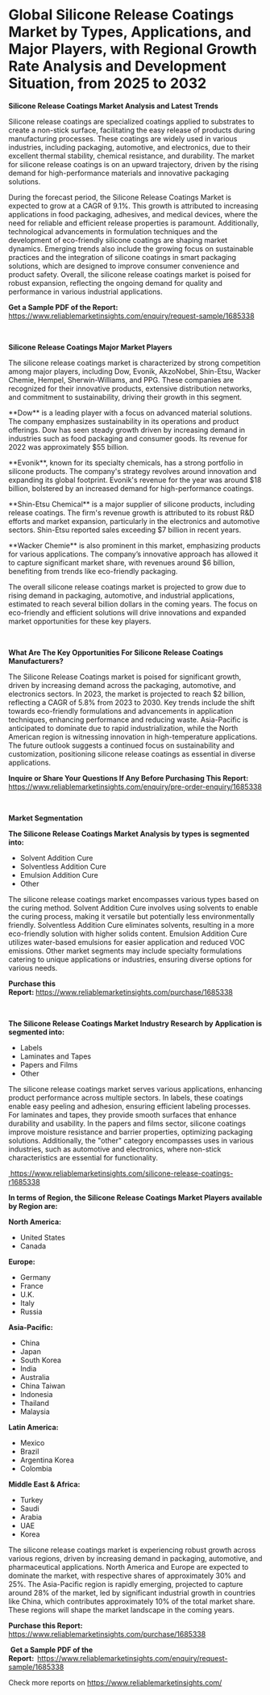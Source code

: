 <p><h1>Global Silicone Release Coatings Market by Types, Applications, and Major Players, with Regional Growth Rate Analysis and Development Situation, from 2025 to 2032</h1></p><p><strong>Silicone Release Coatings Market Analysis and Latest Trends</strong></p>
<p><p>Silicone release coatings are specialized coatings applied to substrates to create a non-stick surface, facilitating the easy release of products during manufacturing processes. These coatings are widely used in various industries, including packaging, automotive, and electronics, due to their excellent thermal stability, chemical resistance, and durability. The market for silicone release coatings is on an upward trajectory, driven by the rising demand for high-performance materials and innovative packaging solutions.</p><p>During the forecast period, the Silicone Release Coatings Market is expected to grow at a CAGR of 9.1%. This growth is attributed to increasing applications in food packaging, adhesives, and medical devices, where the need for reliable and efficient release properties is paramount. Additionally, technological advancements in formulation techniques and the development of eco-friendly silicone coatings are shaping market dynamics. Emerging trends also include the growing focus on sustainable practices and the integration of silicone coatings in smart packaging solutions, which are designed to improve consumer convenience and product safety. Overall, the silicone release coatings market is poised for robust expansion, reflecting the ongoing demand for quality and performance in various industrial applications.</p></p>
<p><strong>Get a Sample PDF of the Report:&nbsp;</strong> <a href="https://www.reliablemarketinsights.com/enquiry/request-sample/1685338?utm_campaign=2630&utm_medium=2&utm_source=Github&utm_content=ia&utm_term=01042025&utm_id=silicone-release-coatings">https://www.reliablemarketinsights.com/enquiry/request-sample/1685338</a></p>
<p>&nbsp;</p>
<p><strong>Silicone Release Coatings Major Market Players</strong></p>
<p><p>The silicone release coatings market is characterized by strong competition among major players, including Dow, Evonik, AkzoNobel, Shin-Etsu, Wacker Chemie, Hempel, Sherwin-Williams, and PPG. These companies are recognized for their innovative products, extensive distribution networks, and commitment to sustainability, driving their growth in this segment.</p><p>**Dow** is a leading player with a focus on advanced material solutions. The company emphasizes sustainability in its operations and product offerings. Dow has seen steady growth driven by increasing demand in industries such as food packaging and consumer goods. Its revenue for 2022 was approximately $55 billion.</p><p>**Evonik**, known for its specialty chemicals, has a strong portfolio in silicone products. The company's strategy revolves around innovation and expanding its global footprint. Evonik's revenue for the year was around $18 billion, bolstered by an increased demand for high-performance coatings.</p><p>**Shin-Etsu Chemical** is a major supplier of silicone products, including release coatings. The firm's revenue growth is attributed to its robust R&D efforts and market expansion, particularly in the electronics and automotive sectors. Shin-Etsu reported sales exceeding $7 billion in recent years.</p><p>**Wacker Chemie** is also prominent in this market, emphasizing products for various applications. The company’s innovative approach has allowed it to capture significant market share, with revenues around $6 billion, benefiting from trends like eco-friendly packaging.</p><p>The overall silicone release coatings market is projected to grow due to rising demand in packaging, automotive, and industrial applications, estimated to reach several billion dollars in the coming years. The focus on eco-friendly and efficient solutions will drive innovations and expanded market opportunities for these key players.</p></p>
<p>&nbsp;</p>
<p><strong>What Are The Key Opportunities For Silicone Release Coatings Manufacturers?</strong></p>
<p><p>The Silicone Release Coatings market is poised for significant growth, driven by increasing demand across the packaging, automotive, and electronics sectors. In 2023, the market is projected to reach $2 billion, reflecting a CAGR of 5.8% from 2023 to 2030. Key trends include the shift towards eco-friendly formulations and advancements in application techniques, enhancing performance and reducing waste. Asia-Pacific is anticipated to dominate due to rapid industrialization, while the North American region is witnessing innovation in high-temperature applications. The future outlook suggests a continued focus on sustainability and customization, positioning silicone release coatings as essential in diverse applications.</p></p>
<p><strong>Inquire or Share Your Questions If Any Before Purchasing This Report:</strong> <a href="https://www.reliablemarketinsights.com/enquiry/pre-order-enquiry/1685338?utm_campaign=2630&utm_medium=2&utm_source=Github&utm_content=ia&utm_term=01042025&utm_id=silicone-release-coatings">https://www.reliablemarketinsights.com/enquiry/pre-order-enquiry/1685338</a></p>
<p>&nbsp;</p>
<p><strong>Market Segmentation</strong></p>
<p><strong>The Silicone Release Coatings Market Analysis by types is segmented into:</strong></p>
<p><ul><li>Solvent Addition Cure</li><li>Solventless Addition Cure</li><li>Emulsion Addition Cure</li><li>Other</li></ul></p>
<p><p>The silicone release coatings market encompasses various types based on the curing method. Solvent Addition Cure involves using solvents to enable the curing process, making it versatile but potentially less environmentally friendly. Solventless Addition Cure eliminates solvents, resulting in a more eco-friendly solution with higher solids content. Emulsion Addition Cure utilizes water-based emulsions for easier application and reduced VOC emissions. Other market segments may include specialty formulations catering to unique applications or industries, ensuring diverse options for various needs.</p></p>
<p><strong>Purchase this Report:&nbsp;</strong><a href="https://www.reliablemarketinsights.com/purchase/1685338?utm_campaign=2630&utm_medium=2&utm_source=Github&utm_content=ia&utm_term=01042025&utm_id=silicone-release-coatings">https://www.reliablemarketinsights.com/purchase/1685338</a></p>
<p>&nbsp;</p>
<p><strong>The Silicone Release Coatings Market Industry Research by Application is segmented into:</strong></p>
<p><ul><li>Labels</li><li>Laminates and Tapes</li><li>Papers and Films</li><li>Other</li></ul></p>
<p><p>The silicone release coatings market serves various applications, enhancing product performance across multiple sectors. In labels, these coatings enable easy peeling and adhesion, ensuring efficient labeling processes. For laminates and tapes, they provide smooth surfaces that enhance durability and usability. In the papers and films sector, silicone coatings improve moisture resistance and barrier properties, optimizing packaging solutions. Additionally, the "other" category encompasses uses in various industries, such as automotive and electronics, where non-stick characteristics are essential for functionality.</p></p>
<p><a href="https://www.reliablemarketinsights.com/silicone-release-coatings-r1685338?utm_campaign=2630&utm_medium=2&utm_source=Github&utm_content=ia&utm_term=01042025&utm_id=silicone-release-coatings">&nbsp;https://www.reliablemarketinsights.com/silicone-release-coatings-r1685338</a></p>
<p><strong>In terms of Region, the Silicone Release Coatings Market Players available by Region are:</strong></p>
<p>
    <p> <strong> North America: </strong>
        <ul>
            <li>United States</li>
            <li>Canada</li>
        </ul>
        </p> 
    <p> <strong> Europe: </strong>
        <ul>
            <li>Germany</li>
            <li>France</li>
            <li>U.K.</li>
            <li>Italy</li>
            <li>Russia</li>
        </ul>
        </p> 
    <p> <strong> Asia-Pacific: </strong>
        <ul>
            <li>China</li>
            <li>Japan</li>
            <li>South Korea</li>
            <li>India</li>
            <li>Australia</li>
            <li>China Taiwan</li>
            <li>Indonesia</li>
            <li>Thailand</li>
            <li>Malaysia</li>
        </ul>
        </p> 
    <p> <strong> Latin America: </strong>
        <ul>
            <li>Mexico</li>
            <li>Brazil</li>
            <li>Argentina Korea</li>
            <li>Colombia</li>
        </ul>
        </p> 
    <p> <strong> Middle East & Africa: </strong>
        <ul>
            <li>Turkey</li>
            <li>Saudi</li>
            <li>Arabia</li>
            <li>UAE</li>
            <li>Korea</li>
        </ul>
    </p>
    </p>
<p><p>The silicone release coatings market is experiencing robust growth across various regions, driven by increasing demand in packaging, automotive, and pharmaceutical applications. North America and Europe are expected to dominate the market, with respective shares of approximately 30% and 25%. The Asia-Pacific region is rapidly emerging, projected to capture around 28% of the market, led by significant industrial growth in countries like China, which contributes approximately 10% of the total market share. These regions will shape the market landscape in the coming years.</p></p>
<p><strong>Purchase this Report: </strong><a href="https://www.reliablemarketinsights.com/purchase/1685338?utm_campaign=2630&utm_medium=2&utm_source=Github&utm_content=ia&utm_term=01042025&utm_id=silicone-release-coatings">https://www.reliablemarketinsights.com/purchase/1685338</a></p>
<p>&nbsp;<strong>Get a Sample PDF of the Report:&nbsp;&nbsp;</strong><a href="https://www.reliablemarketinsights.com/enquiry/request-sample/1685338?utm_campaign=2630&utm_medium=2&utm_source=Github&utm_content=ia&utm_term=01042025&utm_id=silicone-release-coatings">https://www.reliablemarketinsights.com/enquiry/request-sample/1685338</a></p>
<p><strong></strong></p>
<p>Check more reports on <a href="https://www.reliablemarketinsights.com/?utm_campaign=2630&utm_medium=2&utm_source=Github&utm_content=ia&utm_term=01042025&utm_id=silicone-release-coatings">https://www.reliablemarketinsights.com/</a></p>